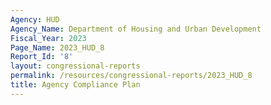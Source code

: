 ```yaml
---
Agency: HUD
Agency_Name: Department of Housing and Urban Development
Fiscal_Year: 2023
Page_Name: 2023_HUD_8
Report_Id: '8'
layout: congressional-reports
permalink: /resources/congressional-reports/2023_HUD_8
title: Agency Compliance Plan
---
```

